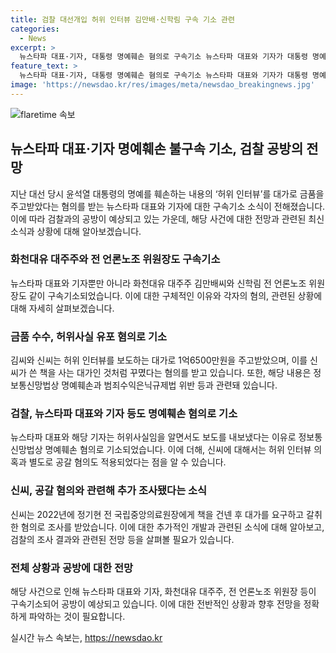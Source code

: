```yaml
---
title: 검찰 대선개입 허위 인터뷰 김만배·신학림 구속 기소 관련
categories:
  - News
excerpt: >
  뉴스타파 대표·기자, 대통령 명예훼손 혐의로 구속기소 뉴스타파 대표와 기자가 대통령 명예훼손 혐의로 구속기소됐다. 화천대유 대주주와 전 언론노조 위원장도 함께 구속기소됐는데, 1억6500만원을 받고 허위 인터뷰를 조작한 혐의가 제기됐다. 대표와 기자는 정보통신망법상 명예훼손 혐의뿐 아니라 공갈 혐의로도 기소됐다. 추가로, 전 원장에게 혼맥지도를 선물한 후 돈을 요구하고 협박한 혐의도 적용됐다. 
feature_text: >
  뉴스타파 대표·기자, 대통령 명예훼손 혐의로 구속기소 뉴스타파 대표와 기자가 대통령 명예훼손 혐의로 구속기소됐다. 화천대유 대주주와 전 언론노조 위원장도 함께 구속기소됐는데, 1억6500만원을 받고 허위 인터뷰를 조작한 혐의가 제기됐다. 대표와 기자는 정보통신망법상 명예훼손 혐의뿐 아니라 공갈 혐의로도 기소됐다. 추가로, 전 원장에게 혼맥지도를 선물한 후 돈을 요구하고 협박한 혐의도 적용됐다. 
image: 'https://newsdao.kr/res/images/meta/newsdao_breakingnews.jpg'
---
```


<p><img src="https://newsdao.kr/res/images/meta/newsdao_breakingnews.jpg" alt="flaretime 속보" /></p>

<h2 data-ke-size="size26">뉴스타파 대표·기자 명예훼손 불구속 기소, 검찰 공방의 전망</h2>

<p data-ke-size="size16">지난 대선 당시 윤석열 대통령의 명예를 훼손하는 내용의 ‘허위 인터뷰’를 대가로 금품을 주고받았다는 혐의를 받는 뉴스타파 대표와 기자에 대한 구속기소 소식이 전해졌습니다. 이에 따라 검찰과의 공방이 예상되고 있는 가운데, 해당 사건에 대한 전망과 관련된 최신 소식과 상황에 대해 알아보겠습니다.</p>

<h3>화천대유 대주주와 전 언론노조 위원장도 구속기소</h3>

<p data-ke-size="size16">뉴스타파 대표와 기자뿐만 아니라 화천대유 대주주 김만배씨와 신학림 전 언론노조 위원장도 같이 구속기소되었습니다. 이에 대한 구체적인 이유와 각자의 혐의, 관련된 상황에 대해 자세히 살펴보겠습니다.</p>

<h3>금품 수수, 허위사실 유포 혐의로 기소</h3>

<p data-ke-size="size16">김씨와 신씨는 허위 인터뷰를 보도하는 대가로 1억6500만원을 주고받았으며, 이를 신씨가 쓴 책을 사는 대가인 것처럼 꾸몄다는 혐의를 받고 있습니다. 또한, 해당 내용은 정보통신망법상 명예훼손과 범죄수익은닉규제법 위반 등과 관련돼 있습니다.</p>

<h3>검찰, 뉴스타파 대표와 기자 등도 명예훼손 혐의로 기소</h3>

<p data-ke-size="size16">뉴스타파 대표와 해당 기자는 허위사실임을 알면서도 보도를 내보냈다는 이유로 정보통신망법상 명예훼손 혐의로 기소되었습니다. 이에 더해, 신씨에 대해서는 허위 인터뷰 의혹과 별도로 공갈 혐의도 적용되었다는 점을 알 수 있습니다.</p>

<h3>신씨, 공갈 혐의와 관련해 추가 조사됐다는 소식</h3>

<p data-ke-size="size16">신씨는 2022년에 정기현 전 국립중앙의료원장에게 책을 건넨 후 대가를 요구하고 갈취한 혐의로 조사를 받았습니다. 이에 대한 추가적인 개발과 관련된 소식에 대해 알아보고, 검찰의 조사 결과와 관련된 전망 등을 살펴볼 필요가 있습니다.</p>

<h3>전체 상황과 공방에 대한 전망</h3>

<p data-ke-size="size16">해당 사건으로 인해 뉴스타파 대표와 기자, 화천대유 대주주, 전 언론노조 위원장 등이 구속기소되어 공방이 예상되고 있습니다. 이에 대한 전반적인 상황과 향후 전망을 정확하게 파악하는 것이 필요합니다.</p>
실시간 뉴스 속보는, <a href="https://newsdao.kr" rel="dofollow">https://newsdao.kr</a>



